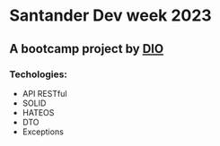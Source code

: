 <h1>Santander Dev week 2023</h1>
<h2>A bootcamp project by <a href="dio.me">DIO</a></h2>
<h3>Techologies:</h3>
<ul>
  <li>API RESTful</li>
  <li>SOLID</li>
  <li>HATEOS</li>
  <li>DTO</li>
  <li>Exceptions</li>
</ul>
